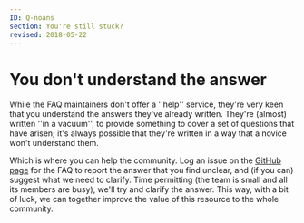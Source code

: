 ```yaml
---
ID: Q-noans
section: You're still stuck?
revised: 2018-05-22
---
```

# You don't understand the answer

While the FAQ maintainers don't offer a ''help'' service, they're
very keen that you understand the answers they've already written.
They're (almost) written ''in a vacuum'', to provide something to
cover a set of questions that have arisen; it's always possible that
they're written in a way that a novice won't understand them.

Which is where you can help the community.  Log an issue on the
[GitHub page](https://github.com/tex-faq/tex-faq.github.io/issues) for
the FAQ to report the answer that you find unclear, and (if you can) suggest
what we need to clarify.  Time permitting (the team is small and all
its members are busy), we'll try and clarify the answer.  This way,
with a bit of luck, we can together improve the value of this resource
to the whole community.
